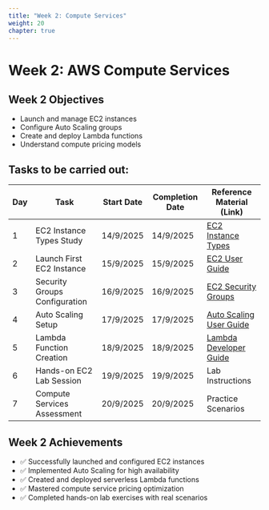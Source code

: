 ```yaml
---
title: "Week 2: Compute Services"
weight: 20
chapter: true
---
```


# Week 2: AWS Compute Services

## Week 2 Objectives
- Launch and manage EC2 instances
- Configure Auto Scaling groups
- Create and deploy Lambda functions
- Understand compute pricing models

## Tasks to be carried out:

| Day | Task | Start Date | Completion Date | Reference Material (Link) |
|-----|------|------------|-----------------|---------------------------|
| 1 | EC2 Instance Types Study | 14/9/2025 | 14/9/2025 | [EC2 Instance Types](https://aws.amazon.com/ec2/instance-types/) |
| 2 | Launch First EC2 Instance | 15/9/2025 | 15/9/2025 | [EC2 User Guide](https://docs.aws.amazon.com/ec2/) |
| 3 | Security Groups Configuration | 16/9/2025 | 16/9/2025 | [EC2 Security Groups](https://docs.aws.amazon.com/ec2/latest/userguide/ec2-security-groups.html) |
| 4 | Auto Scaling Setup | 17/9/2025 | 17/9/2025 | [Auto Scaling User Guide](https://docs.aws.amazon.com/autoscaling/) |
| 5 | Lambda Function Creation | 18/9/2025 | 18/9/2025 | [Lambda Developer Guide](https://docs.aws.amazon.com/lambda/) |
| 6 | Hands-on EC2 Lab Session | 19/9/2025 | 19/9/2025 | Lab Instructions |
| 7 | Compute Services Assessment | 20/9/2025 | 20/9/2025 | Practice Scenarios |

## Week 2 Achievements
- ✅ Successfully launched and configured EC2 instances
- ✅ Implemented Auto Scaling for high availability
- ✅ Created and deployed serverless Lambda functions
- ✅ Mastered compute service pricing optimization
- ✅ Completed hands-on lab exercises with real scenarios